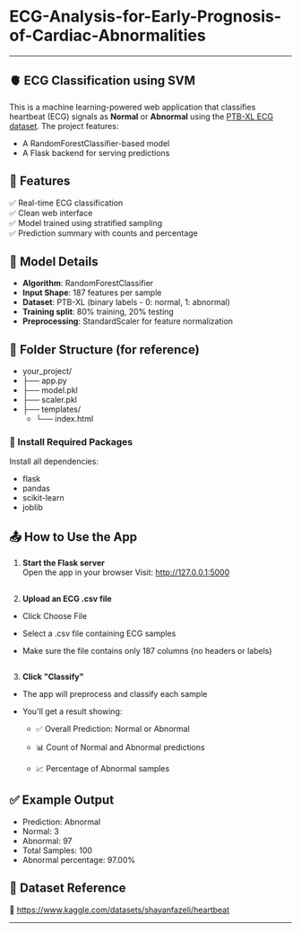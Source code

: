 # ECG-Analysis-for-Early-Prognosis-of-Cardiac-Abnormalities

---

## 🫀 ECG Classification using SVM

This is a machine learning-powered web application that classifies heartbeat (ECG) signals as **Normal** or **Abnormal** using the [PTB-XL ECG dataset](https://www.kaggle.com/datasets/shayanfazeli/heartbeat). The project features:

- A RandomForestClassifier-based model
- A Flask backend for serving predictions



## 🚀 Features

✅ Real-time ECG classification  
✅ Clean web interface  
✅ Model trained using stratified sampling  
✅ Prediction summary with counts and percentage



## 🧠 Model Details

- **Algorithm**: RandomForestClassifier
- **Input Shape**: 187 features per sample
- **Dataset**: PTB-XL (binary labels - 0: normal, 1: abnormal)
- **Training split**: 80% training, 20% testing
- **Preprocessing**: StandardScaler for feature normalization



## 📁 Folder Structure (for reference)

 - your_project/
- ├── app.py
- ├── model.pkl
- ├── scaler.pkl
- ├── templates/
  - └── index.html

 
### 📝 Install Required Packages

Install all dependencies:
- flask
- pandas
- scikit-learn
- joblib



## 📤 How to Use the App

1. **Start the Flask server**  
  Open the app in your browser
Visit: http://127.0.0.1:5000

##

2. **Upload an ECG .csv file**

  - Click Choose File

  - Select a .csv file containing ECG samples

  - Make sure the file contains only 187 columns (no headers or labels)

##

3. **Click "Classify"**

  - The app will preprocess and classify each sample

  - You'll get a result showing:

    - ✅ Overall Prediction: Normal or Abnormal

    - 📊 Count of Normal and Abnormal predictions

    - 📈 Percentage of Abnormal samples



## ✅ Example Output

  - Prediction: Abnormal
  - Normal: 3
  - Abnormal: 97
  - Total Samples: 100
  - Abnormal percentage: 97.00%



## 📎 Dataset Reference
🔗 https://www.kaggle.com/datasets/shayanfazeli/heartbeat

---
